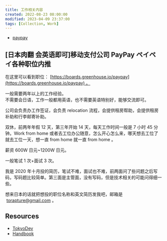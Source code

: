 ```yaml
---
title: 工作相关内容
created: 2022-08-23 08:00:00
modified: 2023-04-09 23:37:00
tags: [Collection, Work]
---
```


- [paypay](https://www.tokyodev.com/companies/paypay/jobs/back-end-engineer/)

## [日本肉翻 会英语即可]移动支付公司 PayPay ペイペイ各种职位内推

在这里可以看到职位： [https://boards.greenhouse.io/paypay](https://boards.greenhouse.io/paypay) 。

一般需要两年以上的工作经验。  
不需要会日语，工作一般都用英语，也不需要英语特别好，能够交流即可。

公司会负责办工作签证，会负责 relocation 流程，会提供租房帮助，会提供租房补助和行李邮寄补助。

双休，前两年年假 12 天，第三年开始 14 天，每天工作时间一般是 7 小时 45 分钟。Work from home 或者去工位办公随意，怎么开心怎么来，哪天想去工位了就去工位一天，想一直 from home 就一直 from home 。

薪资 600W 日元~1200W 日元。

一般笔试 1 次+面试 3 次。

我是 2020 年十月投的简历，笔试不难，面试也不难，前两面问了些问题之后写码，写码题比较简单。第三面是主管面，没有写码，但是技术相关的可能问得细一些。

想来日本的话就把想投的职位名称和英文简历发我吧，邮箱是  torapture@gmail.com 。

## Resources

- [TokyoDev](https://www.tokyodev.com/)
- [Handbook](https://github.com/eliaszon/Programmers-Overseas-Job-Interview-Handbook)
